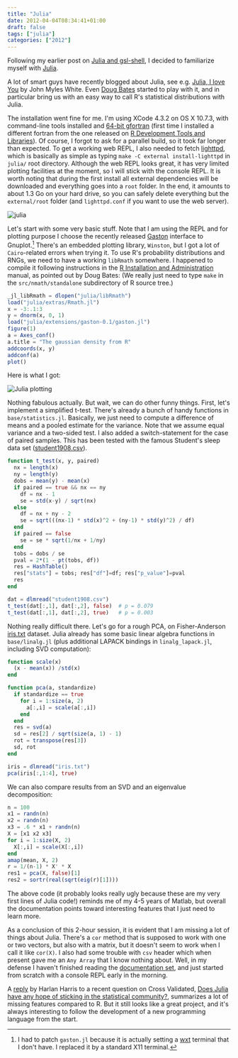 ```yaml
---
title: "Julia"
date: 2012-04-04T08:34:41+01:00
draft: false
tags: ["julia"]
categories: ["2012"]
---
```


Following my earlier post on [Julia and gsl-shell](/post/gsl-shell), I decided to familiarize myself with [Julia](http://julialang.org/).

A lot of smart guys have recently blogged about Julia, see e.g. [Julia, I love You](http://www.johnmyleswhite.com/notebook/2012/03/31/julia-i-love-you/) by John Myles White. Even [Doug Bates](http://dmbates.blogspot.fr/) started to play with it, and in particular bring us with an easy way to call R's statistical distributions with Julia.

The installation went fine for me. I'm using XCode 4.3.2 on OS X 10.7.3, with command-line tools installed and [64-bit gfortran](http://gcc.gnu.org/wiki/GFortranBinaries) (first time I installed a different fortran from the one released on [R Development Tools and Libraries](http://cran.r-project.org/bin/macosx/tools/)). Of course, I forgot to ask for a parallel build, so it took far longer than expected. To get a working web REPL, I also needed to fetch [lighttpd](http://www.lighttpd.net/), which is basically as simple as typing `make -C external install-lighttpd` in `julia/` root directory. Although the web REPL looks great, it has very limited plotting facilities at the moment, so I will stick with the console REPL. It is worth noting that during the first install all external dependencies will be downloaded and everything goes into a `root` folder. In the end, it amounts to about 1.3 Go on your hard drive, so you can safely delete everything but the `external/root` folder (and `lighttpd.conf` if you want to use the web server).

![julia](/img/20120404100147.png)

Let's start with some very basic stuff. Note that I am using the REPL and for plotting purpose I choose the recently released [Gaston](http://groups.google.com/group/julia-dev/browse_thread/thread/b2dd8f1141459dc) interface to Gnuplot.[^1] There's an embedded plotting library, `Winston`, but I got a lot of `Cairo`-related errors when trying it. To use R's probability distributions and RNGs, we need to have a working `libRmath` somewhere. I happened to compile it following instructions in the [R Installation and Administration](http://cran.r-project.org/doc/manuals/R-admin.html#The-standalone-Rmath-library) manual, as pointed out by Doug Bates: (We really just need to type `make` in the `src/nmath/standalone` subdirectory of R source tree.)

```julia
_jl_libRmath = dlopen("julia/libRmath")
load("julia/extras/Rmath.jl")
x = -3:.1:3
y = dnorm(x, 0, 1)
load("julia/extensions/gaston-0.1/gaston.jl")
figure(1)
a = Axes_conf()
a.title = "The gaussian density from R"
addcoords(x, y)
addconf(a)
plot()
```


Here is what I got:

![Julia plotting](/img/20120403090132.png)

Nothing fabulous actually. But wait, we can do other funny things. First, let's implement a simplified t-test. There's already a bunch of handy functions in `base/statistics.jl`. Basically, we just need to compute a difference of means and a pooled estimate for the variance. Note that we assume equal variance and a two-sided test. I also added a switch-statement for the case of paired samples. This has been tested with the famous Student's sleep data set ([student1908.csv](/pub/student1908.csv)).

```julia
function t_test(x, y, paired)
  nx = length(x)
  ny = length(y)
  dobs = mean(y) - mean(x)
  if paired == true && nx == ny
    df = nx - 1
    se = std(x-y) / sqrt(nx)
  else
    df = nx + ny - 2
    se = sqrt(((nx-1) * std(x)^2 + (ny-1) * std(y)^2) / df)
  end
  if paired == false 
    se = se * sqrt(1/nx + 1/ny)
  end
  tobs = dobs / se
  pval = 2*(1 - pt(tobs, df))
  res = HashTable()
  res["stats"] = tobs; res["df"]=df; res["p_value"]=pval
  res
end

dat = dlmread("student1908.csv")
t_test(dat[:,1], dat[:,2], false)  # p = 0.079
t_test(dat[:,1], dat[:,2], true)   # p = 0.003
```

Nothing really difficult there. Let's go for a rough PCA, on Fisher-Anderson [iris.txt](/pub/iris.txt) dataset. Julia already has some basic linear algebra functions in `base/linalg.jl` (plus additional LAPACK bindings in `linalg_lapack.jl`, including SVD computation):

```julia
function scale(x)
  (x - mean(x)) /std(x)
end

function pca(a, standardize)
  if standardize == true
    for i = 1:size(a, 2)
      a[:,i] = scale(a[:,i])
    end
  end
  res = svd(a)
  sd = res[2] / sqrt(size(a, 1) - 1)
  rot = transpose(res[3])
  sd, rot
end

iris = dlmread("iris.txt")
pca(iris[:,1:4], true)
```

We can also compare results from an SVD and an eigenvalue decomposition:

```julia
n = 100
x1 = randn(n)
x2 = randn(n)
x3 = .6 * x1 + randn(n)
X = [x1 x2 x3]
for i = 1:size(X, 2)
  X[:,i] = scale(X[:,i])
end
amap(mean, X, 2)
r = 1/(n-1) * X' * X
res1 = pca(X, false)[1]
res2 = sortr(real(sqrt(eig(r)[1])))
```

The above code (it probably looks really ugly because these are my very first lines of Julia code!) reminds me of my 4-5 years of Matlab, but overall the documentation points toward interesting features that I just need to learn more.

As a conclusion of this 2-hour session, it is evident that I am missing a lot of things about Julia. There's a `cor` method that is supposed to work with one or two vectors, but also with a matrix, but it doesn't seem to work when I call it like `cor(X)`. I also had some trouble with `csv` header which when present gave me an `Any Array` that I know nothing about. Well, in my defense I haven't finished reading the [documentation set](http://julialang.org/manual/), and just started from scratch with a console REPL early in the morning.

A [reply](http://stats.stackexchange.com/a/25770/930) by Harlan Harris to a recent question on Cross Validated, [Does Julia have any hope of sticking in the statistical community?](http://stats.stackexchange.com/q/25672/930), summarizes a lot of missing features compared to R. But it still looks like a great project, and it's always interesting to follow the development of a new programming language from the start.

[^1]: I had to patch `gaston.jl` because it is actually setting a [wxt](http://gnuplot.sourceforge.net/docs_4.2/node441.html) terminal that I don't have. I replaced it by a standard X11 terminal. 
